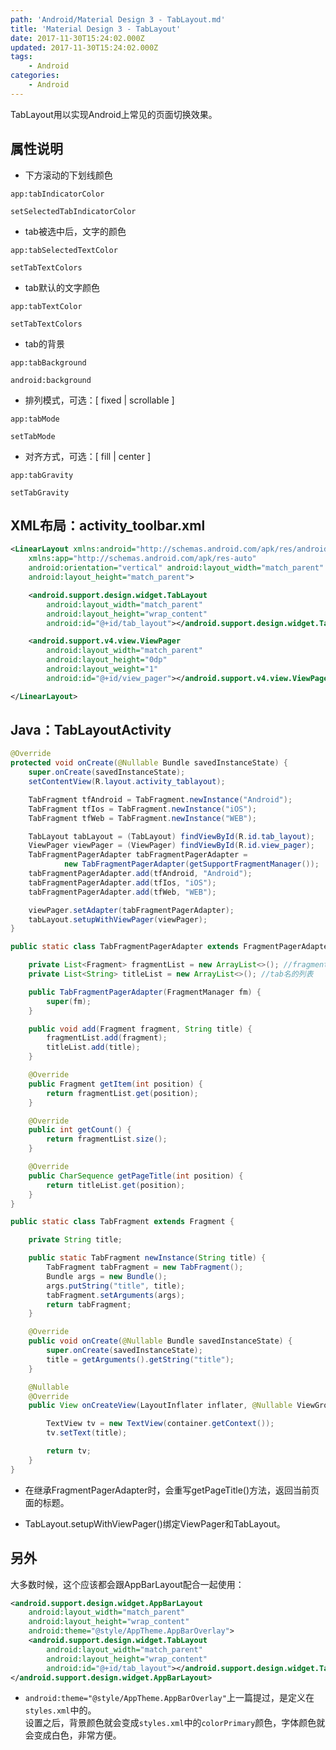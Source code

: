 ```yaml
---
path: 'Android/Material Design 3 - TabLayout.md'
title: 'Material Design 3 - TabLayout'
date: 2017-11-30T15:24:02.000Z
updated: 2017-11-30T15:24:02.000Z
tags:
    - Android
categories:
    - Android
---
```


<!--more-->

TabLayout用以实现Android上常见的页面切换效果。

## 属性说明
* 下方滚动的下划线颜色
```
app:tabIndicatorColor
```
```
setSelectedTabIndicatorColor 
```

* tab被选中后，文字的颜色
```
app:tabSelectedTextColor
```
```
setTabTextColors  
```

* tab默认的文字颜色
```
app:tabTextColor
```
```
setTabTextColors  
```

* tab的背景
```
app:tabBackground
```
```
android:background 
```

* 排列模式，可选：[ fixed | scrollable ]
```
app:tabMode
```
```
setTabMode
```

* 对齐方式，可选：[ fill | center ]
```
app:tabGravity
```
```
setTabGravity
```

## XML布局：activity_toolbar.xml
```xml
<LinearLayout xmlns:android="http://schemas.android.com/apk/res/android"
    xmlns:app="http://schemas.android.com/apk/res-auto"
    android:orientation="vertical" android:layout_width="match_parent"
    android:layout_height="match_parent">

    <android.support.design.widget.TabLayout
        android:layout_width="match_parent"
        android:layout_height="wrap_content"
        android:id="@+id/tab_layout"></android.support.design.widget.TabLayout>

    <android.support.v4.view.ViewPager
        android:layout_width="match_parent"
        android:layout_height="0dp"
        android:layout_weight="1"
        android:id="@+id/view_pager"></android.support.v4.view.ViewPager>

</LinearLayout>
```

## Java：TabLayoutActivity
```java
@Override
protected void onCreate(@Nullable Bundle savedInstanceState) {
	super.onCreate(savedInstanceState);
	setContentView(R.layout.activity_tablayout);

	TabFragment tfAndroid = TabFragment.newInstance("Android");
	TabFragment tfIos = TabFragment.newInstance("iOS");
	TabFragment tfWeb = TabFragment.newInstance("WEB");

	TabLayout tabLayout = (TabLayout) findViewById(R.id.tab_layout);
	ViewPager viewPager = (ViewPager) findViewById(R.id.view_pager);
	TabFragmentPagerAdapter tabFragmentPagerAdapter =
			new TabFragmentPagerAdapter(getSupportFragmentManager());
	tabFragmentPagerAdapter.add(tfAndroid, "Android");
	tabFragmentPagerAdapter.add(tfIos, "iOS");
	tabFragmentPagerAdapter.add(tfWeb, "WEB");

	viewPager.setAdapter(tabFragmentPagerAdapter);
	tabLayout.setupWithViewPager(viewPager);
}

public static class TabFragmentPagerAdapter extends FragmentPagerAdapter {

	private List<Fragment> fragmentList = new ArrayList<>(); //fragment列表
	private List<String> titleList = new ArrayList<>(); //tab名的列表

	public TabFragmentPagerAdapter(FragmentManager fm) {
		super(fm);
	}

	public void add(Fragment fragment, String title) {
		fragmentList.add(fragment);
		titleList.add(title);
	}

	@Override
	public Fragment getItem(int position) {
		return fragmentList.get(position);
	}

	@Override
	public int getCount() {
		return fragmentList.size();
	}

	@Override
	public CharSequence getPageTitle(int position) {
		return titleList.get(position);
	}
}

public static class TabFragment extends Fragment {

	private String title;

	public static TabFragment newInstance(String title) {
		TabFragment tabFragment = new TabFragment();
		Bundle args = new Bundle();
		args.putString("title", title);
		tabFragment.setArguments(args);
		return tabFragment;
	}

	@Override
	public void onCreate(@Nullable Bundle savedInstanceState) {
		super.onCreate(savedInstanceState);
		title = getArguments().getString("title");
	}

	@Nullable
	@Override
	public View onCreateView(LayoutInflater inflater, @Nullable ViewGroup container, @Nullable Bundle savedInstanceState) {

		TextView tv = new TextView(container.getContext());
		tv.setText(title);

		return tv;
	}
}
```

* 在继承FragmentPagerAdapter时，会重写getPageTitle()方法，返回当前页面的标题。

* TabLayout.setupWithViewPager()绑定ViewPager和TabLayout。

## 另外
大多数时候，这个应该都会跟AppBarLayout配合一起使用：
```xml
<android.support.design.widget.AppBarLayout
	android:layout_width="match_parent"
	android:layout_height="wrap_content"
	android:theme="@style/AppTheme.AppBarOverlay">
	<android.support.design.widget.TabLayout
		android:layout_width="match_parent"
		android:layout_height="wrap_content"
		android:id="@+id/tab_layout"></android.support.design.widget.TabLayout>
</android.support.design.widget.AppBarLayout>
```
* `android:theme="@style/AppTheme.AppBarOverlay"`上一篇提过，是定义在`styles.xml`中的。  
设置之后，背景颜色就会变成`styles.xml`中的`colorPrimary`颜色，字体颜色就会变成白色，非常方便。
